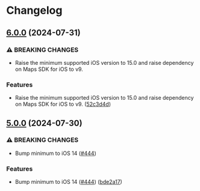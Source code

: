 # Changelog

## [6.0.0](https://github.com/googlemaps/google-maps-ios-utils/compare/v5.0.0...v6.0.0) (2024-07-31)


### ⚠ BREAKING CHANGES

* Raise the minimum supported iOS version to 15.0 and raise dependency on Maps SDK for iOS to v9.

### Features

* Raise the minimum supported iOS version to 15.0 and raise dependency on Maps SDK for iOS to v9. ([52c3d4d](https://github.com/googlemaps/google-maps-ios-utils/commit/52c3d4d6b5b7d182d64b6442d0ceb2b76afe372d))

## [5.0.0](https://github.com/googlemaps/google-maps-ios-utils/compare/v4.2.2...v5.0.0) (2024-07-30)


### ⚠ BREAKING CHANGES

* Bump minimum to iOS 14 ([#444](https://github.com/googlemaps/google-maps-ios-utils/issues/444))

### Features

* Bump minimum to iOS 14 ([#444](https://github.com/googlemaps/google-maps-ios-utils/issues/444)) ([bde2a17](https://github.com/googlemaps/google-maps-ios-utils/commit/bde2a17bb01b17fe82ecfc6197255acebbb84644))
